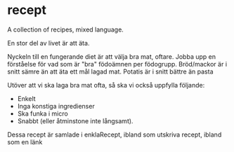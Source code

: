 # recept
A collection of recipes, mixed language.

En stor del av livet är att äta.

Nyckeln till en fungerande diet är att välja bra mat, oftare.
Jobba upp en förståelse för vad som är "bra" födoämnen per födogrupp.
Bröd/mackor är i snitt sämre än att äta ett mål lagad mat.
Potatis är i snitt bättre än pasta

Utöver att vi ska laga bra mat ofta, så ska vi också uppfylla följande:
* Enkelt
* Inga konstiga ingredienser
* Ska funka i micro
* Snabbt (eller åtminstone inte långsamt).

Dessa recept är samlade i enklaRecept, ibland som utskriva recept, ibland som en länk
